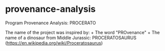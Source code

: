 # provenance-analysis
Program Provenance Analysis: PROCERATO

The name of the project was inspired by:
	+ The word "PROvenance"
	+ The name of a dinosaur from Middle Jurassic: PROCERATOSAURUS (https://en.wikipedia.org/wiki/Proceratosaurus)
